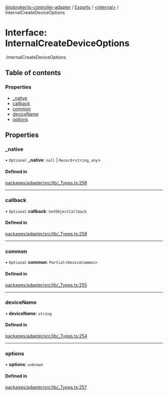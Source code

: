 [@iobroker/js-controller-adapter](../README.md) / [Exports](../modules.md) / [<internal\>](../modules/internal_.md) / InternalCreateDeviceOptions

# Interface: InternalCreateDeviceOptions

[<internal>](../modules/internal_.md).InternalCreateDeviceOptions

## Table of contents

### Properties

- [\_native](internal_.InternalCreateDeviceOptions.md#_native)
- [callback](internal_.InternalCreateDeviceOptions.md#callback)
- [common](internal_.InternalCreateDeviceOptions.md#common)
- [deviceName](internal_.InternalCreateDeviceOptions.md#devicename)
- [options](internal_.InternalCreateDeviceOptions.md#options)

## Properties

### \_native

• `Optional` **\_native**: ``null`` \| `Record`<`string`, `any`\>

#### Defined in

[packages/adapter/src/lib/_Types.ts:256](https://github.com/ioBroker/ioBroker.js-controller/blob/7c11c7b9/packages/adapter/src/lib/_Types.ts#L256)

___

### callback

• `Optional` **callback**: `SetObjectCallback`

#### Defined in

[packages/adapter/src/lib/_Types.ts:258](https://github.com/ioBroker/ioBroker.js-controller/blob/7c11c7b9/packages/adapter/src/lib/_Types.ts#L258)

___

### common

• `Optional` **common**: `Partial`<`DeviceCommon`\>

#### Defined in

[packages/adapter/src/lib/_Types.ts:255](https://github.com/ioBroker/ioBroker.js-controller/blob/7c11c7b9/packages/adapter/src/lib/_Types.ts#L255)

___

### deviceName

• **deviceName**: `string`

#### Defined in

[packages/adapter/src/lib/_Types.ts:254](https://github.com/ioBroker/ioBroker.js-controller/blob/7c11c7b9/packages/adapter/src/lib/_Types.ts#L254)

___

### options

• **options**: `unknown`

#### Defined in

[packages/adapter/src/lib/_Types.ts:257](https://github.com/ioBroker/ioBroker.js-controller/blob/7c11c7b9/packages/adapter/src/lib/_Types.ts#L257)
